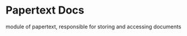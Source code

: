 Papertext Docs
==============

module of papertext, responsible for storing and accessing documents
